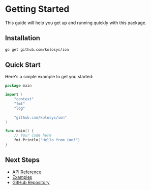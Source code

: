 # Getting Started

This guide will help you get up and running quickly with this package.

## Installation

```bash
go get github.com/kolosys/ion
```

## Quick Start

Here's a simple example to get you started:

```go
package main

import (
    "context"
    "fmt"
    "log"
    
    "github.com/kolosys/ion"
)

func main() {
    // Your code here
    fmt.Println("Hello from ion!")
}
```

## Next Steps

- [API Reference](api-reference.md)
- [Examples](examples.md)
- [GitHub Repository](https://github.com/kolosys/ion)
